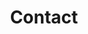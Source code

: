 ---
title: Contact
menu: contact
contact:
    -
        title: Want to hire me for your next project?
        email: demonwolf@demonwolfdev.com
form:
    -
        col: x-50
        type: text
        name: name
        labelClass: label
        label: Name
        id: name
        required: true
    -
        col: x-50
        type: text
        name: _repltyo
        labelClass: label
        label: Email
        id: email
        required: true
    -
        col: x-100
        type: text
        name: _textarea
        labelClass: message label
        label: Your Message
        id: message
        required: true
---